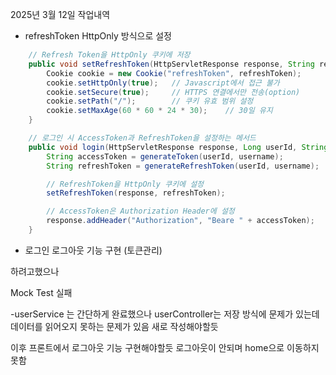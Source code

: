 2025년 3월 12일 작업내역

- refreshToken HttpOnly 방식으로 설정 
```java
    // Refresh Token을 HttpOnly 쿠키에 저장
    public void setRefreshToken(HttpServletResponse response, String refreshToken) {
        Cookie cookie = new Cookie("refreshToken", refreshToken);
        cookie.setHttpOnly(true);   // Javascript에서 접근 불가
        cookie.setSecure(true);     // HTTPS 연결에서만 전송(option)
        cookie.setPath("/");        // 쿠키 유효 범위 설정
        cookie.setMaxAge(60 * 60 * 24 * 30);    // 30일 유지
    }

    // 로그인 시 AccessToken과 RefreshToken을 설정하는 메서드
    public void login(HttpServletResponse response, Long userId, String username) {
        String accessToken = generateToken(userId, username);
        String refreshToken = generateRefreshToken(userId, username);

        // RefreshToken을 HttpOnly 쿠키에 설정
        setRefreshToken(response, refreshToken);

        // AccessToken은 Authorization Header에 설정
        response.addHeader("Authorization", "Beare " + accessToken);
    }
```


- 로그인 로그아웃 기능 구현 (토큰관리)


하려고했으나 

Mock Test 실패

-userService 는 간단하게 완료했으나
userController는 저장 방식에 문제가 있는데 데이터를 읽어오지 못하는 문제가 있음
새로 작성해야할듯


이후 
프론트에서 로그아웃 기능 구현해야할듯 
로그아웃이 안되며 home으로 이동하지 못함 


